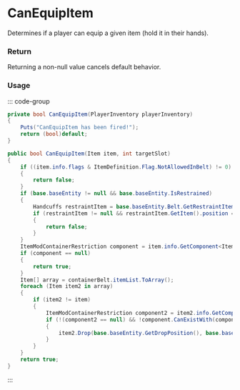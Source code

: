 # CanEquipItem
<Badge type="info" text="Item"/>[<Badge type="danger" text="Carbon Compatible"/>](https://github.com/CarbonCommunity/Carbon)[<Badge type="warning" text="Oxide Compatible"/>](https://github.com/OxideMod/Oxide.Rust)
Determines if a player can equip a given item (hold it in their hands).

### Return
Returning a non-null value cancels default behavior.

### Usage
::: code-group
```csharp [Example]
private bool CanEquipItem(PlayerInventory playerInventory)
{
	Puts("CanEquipItem has been fired!");
	return (bool)default;
}
```
```csharp [Source — Assembly-CSharp @ PlayerInventory]
public bool CanEquipItem(Item item, int targetSlot)
{
	if ((item.info.flags & ItemDefinition.Flag.NotAllowedInBelt) != 0)
	{
		return false;
	}
	if (base.baseEntity != null && base.baseEntity.IsRestrained)
	{
		Handcuffs restraintItem = base.baseEntity.Belt.GetRestraintItem();
		if (restraintItem != null && restraintItem.GetItem().position == targetSlot)
		{
			return false;
		}
	}
	ItemModContainerRestriction component = item.info.GetComponent<ItemModContainerRestriction>();
	if (component == null)
	{
		return true;
	}
	Item[] array = containerBelt.itemList.ToArray();
	foreach (Item item2 in array)
	{
		if (item2 != item)
		{
			ItemModContainerRestriction component2 = item2.info.GetComponent<ItemModContainerRestriction>();
			if (!(component2 == null) && !component.CanExistWith(component2) && !item2.MoveToContainer(containerMain))
			{
				item2.Drop(base.baseEntity.GetDropPosition(), base.baseEntity.GetDropVelocity());
			}
		}
	}
	return true;
}

```
:::
